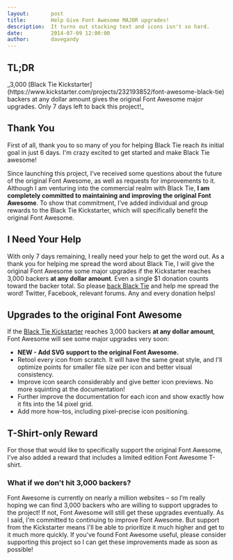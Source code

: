 ```yaml
---
layout:       post
title:        Help Give Font Awesome MAJOR upgrades!
description:  It turns out stacking text and icons isn't so hard.
date:         2014-07-09 12:00:00
author:       davegandy
---
```


<h2 class="margin-top-none">TL;DR</h2>
_3,000 [Black Tie Kickstarter](https://www.kickstarter.com/projects/232193852/font-awesome-black-tie) backers at any
dollar amount gives the original Font Awesome major upgrades. Only 7 days left to back this project!_

## Thank You

First of all, thank you to so many of you for helping Black Tie reach its initial goal in just 6 days. I'm crazy excited
to get started and make Black Tie awesome!

Since launching this project, I’ve received some questions about the future of the original Font Awesome, as well as
requests for improvements to it. Although I am venturing into the commercial realm with Black Tie, **I am completely
committed to maintaining and improving the original Font Awesome**. To show that commitment, I’ve added individual and
group rewards to the Black Tie Kickstarter, which will specifically benefit the original Font Awesome.

## I Need Your Help

With only 7 days remaining, I really need your help to get the word out. As a thank you for helping me spread the word
about Black Tie, I will give the original Font Awesome some major upgrades if the Kickstarter reaches 3,000 backers
**at any dollar amount**. Even a single $1 donation counts toward the backer total. So please
[back Black Tie](https://www.kickstarter.com/projects/232193852/font-awesome-black-tie) and help me spread the word!
Twitter, Facebook, relevant forums. Any and every donation helps!

## Upgrades to the original Font Awesome

If the [Black Tie Kickstarter](https://www.kickstarter.com/projects/232193852/font-awesome-black-tie) reaches 3,000
backers **at any dollar amount**, Font Awesome will see some major upgrades very soon:

- **NEW - Add SVG support to the original Font Awesome.**
- Retool every icon from scratch. It will have the same great style, and I'll optimize points for smaller file size
  per icon and better visual consistency.
- Improve icon search considerably and give better icon previews. No more squinting at the documentation!
- Further improve the documentation for each icon and show exactly how it fits into the 14 pixel grid.
- Add more how-tos, including pixel-precise icon positioning.

## T-Shirt-only Reward

For those that would like to specifically support the original Font Awesome, I've also added a reward that includes
a limited edition Font Awesome T-shirt.

### What if we don't hit 3,000 backers?

Font Awesome is currently on nearly a million websites – so I’m really hoping we can find 3,000 backers who are willing
to support upgrades to the project! If not, Font Awesome will still get these upgrades eventually. As I said,
I'm committed to continuing to improve Font Awesome. But support from the Kickstarter means I'll be able to prioritize
it much higher and get to it much more quickly. If you've found Font Awesome useful, please consider supporting this
project so I can get these improvements made as soon as possible!
